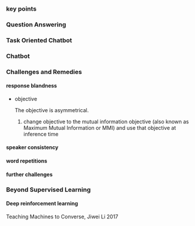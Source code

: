 ### key points

### Question Answering



### Task Oriented Chatbot



### Chatbot



### Challenges and Remedies

#### response blandness

+ objective

  The objective is asymmetrical.

  1. change objective to the mutual information objective (also known as Maximum Mutual Information or MMI) and use that objective at inference time



#### speaker consistency



#### word repetitions



#### further challenges



### Beyond Supervised Learning

#### Deep reinforcement learning

Teaching Machines to Converse, Jiwei Li 2017









